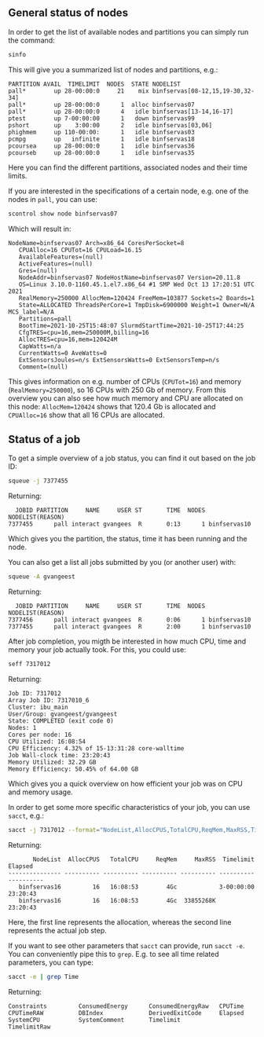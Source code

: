 
## General status of nodes

In order to get the list of available nodes and partitions you can simply run the command:

```sh
sinfo
```

This will give you a summarized list of nodes and partitions, e.g.:

```
PARTITION AVAIL  TIMELIMIT  NODES  STATE NODELIST
pall*        up 28-00:00:0     21    mix binfservas[08-12,15,19-30,32-34]
pall*        up 28-00:00:0      1  alloc binfservas07
pall*        up 28-00:00:0      4   idle binfservas[13-14,16-17]
ptest        up 7-00:00:00      1   down binfservas99
pshort       up    3:00:00      2   idle binfservas[03,06]
phighmem     up 110-00:00:      1   idle binfservas03
pcmpg        up   infinite      1   idle binfservas18
pcoursea     up 28-00:00:0      1   idle binfservas36
pcourseb     up 28-00:00:0      1   idle binfservas35
```

Here you can find the different partitions, associated nodes and their time limits. 

If you are interested in the specifications of a certain node, e.g. one of the nodes in `pall`, you can use:

```sh
scontrol show node binfservas07
```

Which will result in:

```
NodeName=binfservas07 Arch=x86_64 CoresPerSocket=8 
   CPUAlloc=16 CPUTot=16 CPULoad=16.15
   AvailableFeatures=(null)
   ActiveFeatures=(null)
   Gres=(null)
   NodeAddr=binfservas07 NodeHostName=binfservas07 Version=20.11.8
   OS=Linux 3.10.0-1160.45.1.el7.x86_64 #1 SMP Wed Oct 13 17:20:51 UTC 2021 
   RealMemory=250000 AllocMem=120424 FreeMem=103877 Sockets=2 Boards=1
   State=ALLOCATED ThreadsPerCore=1 TmpDisk=6900000 Weight=1 Owner=N/A MCS_label=N/A
   Partitions=pall 
   BootTime=2021-10-25T15:48:07 SlurmdStartTime=2021-10-25T17:44:25
   CfgTRES=cpu=16,mem=250000M,billing=16
   AllocTRES=cpu=16,mem=120424M
   CapWatts=n/a
   CurrentWatts=0 AveWatts=0
   ExtSensorsJoules=n/s ExtSensorsWatts=0 ExtSensorsTemp=n/s
   Comment=(null)
```

This gives information on e.g. number of CPUs (`CPUTot=16`) and memory (`RealMemory=250000`), so 16 CPUs with 250 Gb of memory. From this overview you can also see how much memory and CPU are allocated on this node: `AllocMem=120424` shows that 120.4 Gb is allocated and `CPUAlloc=16` show that all 16 CPUs are allocated. 

## Status of a job

To get a simple overview of a job status, you can find it out based on the job ID:

```sh
squeue -j 7377455
```

Returning:

```
  JOBID PARTITION     NAME     USER ST       TIME  NODES NODELIST(REASON)
7377455      pall interact gvangees  R       0:13      1 binfservas10
```

Which gives you the partition, the status, time it has been running and the node. 

You can also get a list all jobs submitted by you (or another user) with:

```sh
squeue -A gvangeest
```

Returning:

``` 
  JOBID PARTITION     NAME     USER ST       TIME  NODES NODELIST(REASON)
7377456      pall interact gvangees  R       0:06      1 binfservas10
7377455      pall interact gvangees  R       2:00      1 binfservas10
```

After job completion, you migth be interested in how much CPU, time and memory your job actually took. For this, you could use:

```sh
seff 7317012
```

Returning:

```
Job ID: 7317012
Array Job ID: 7317010_6
Cluster: ibu_main
User/Group: gvangeest/gvangeest
State: COMPLETED (exit code 0)
Nodes: 1
Cores per node: 16
CPU Utilized: 16:08:54
CPU Efficiency: 4.32% of 15-13:31:28 core-walltime
Job Wall-clock time: 23:20:43
Memory Utilized: 32.29 GB
Memory Efficiency: 50.45% of 64.00 GB
```

Which gives you a quick overview on how efficient your job was on CPU and memory usage. 

In order to get some more specific characteristics of your job, you can use `sacct`, e.g.:

```sh
sacct -j 7317012 --format="NodeList,AllocCPUS,TotalCPU,ReqMem,MaxRSS,Timelimit,Elapsed"
```

Returning:

```
       NodeList  AllocCPUS   TotalCPU     ReqMem     MaxRSS  Timelimit    Elapsed 
--------------- ---------- ---------- ---------- ---------- ---------- ---------- 
   binfservas16         16   16:08:53        4Gc            3-00:00:00   23:20:43 
   binfservas16         16   16:08:53        4Gc  33855268K              23:20:43 
```

Here, the first line represents the allocation, whereas the second line represents the actual job step. 

If you want to see other parameters that `sacct` can provide, run `sacct -e`. You can conveniently pipe this to `grep`. E.g. to see all time related parameters, you can type:

```sh
sacct -e | grep Time
```

Returning:

```
Constraints         ConsumedEnergy      ConsumedEnergyRaw   CPUTime            
CPUTimeRAW          DBIndex             DerivedExitCode     Elapsed            
SystemCPU           SystemComment       Timelimit           TimelimitRaw 
```